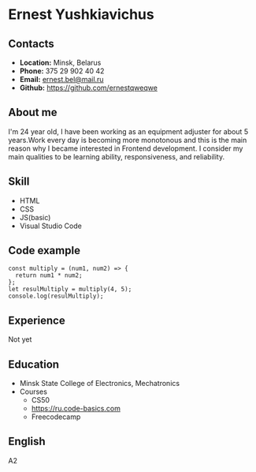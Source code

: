 
# Ernest Yushkiavichus

## Contacts
* **Location:** Minsk, Belarus
* **Phone:** 375 29 902 40 42
* **Email:** ernest.bel@mail.ru
* **Github:** https://github.com/ernestqweqwe
## About me
I'm 24 year old, I have been working as an equipment adjuster for about 5 years.Work every day is becoming more monotonous and this is the main reason why I became interested in Frontend development. 
I consider my main qualities to be learning ability, responsiveness, and reliability.
## Skill
* HTML
* CSS
* JS(basic)
* Visual Studio Code
## Code example
```
const multiply = (num1, num2) => {
  return num1 * num2;
};
let resulMultiply = multiply(4, 5);
console.log(resulMultiply);
```
## Experience
Not yet
## Education
* Minsk State College of Electronics, 
Mechatronics
* Courses
   - CS50
   - https://ru.code-basics.com
   - Freecodecamp
 ## English
 A2
